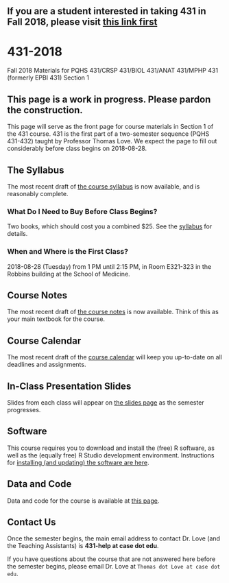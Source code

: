 ## If you are a student interested in taking 431 in Fall 2018, please visit [this link first](https://github.com/THOMASELOVE/431-2018/blob/master/interest.md)

# 431-2018

Fall 2018 Materials for PQHS 431/CRSP 431/BIOL 431/ANAT 431/MPHP 431 (formerly EPBI 431) Section 1

## This page is a work in progress. Please pardon the construction.

This page will serve as the front page for course materials in Section 1 of the 431 course. 431 is the first part of a two-semester sequence (PQHS 431-432) taught by Professor Thomas Love. We expect the page to fill out considerably before class begins on 2018-08-28.

## The Syllabus

The most recent draft of [the course syllabus](https://thomaselove.github.io/2018-431-syllabus/) is now available, and is reasonably complete.

### What Do I Need to Buy Before Class Begins?

Two books, which should cost you a combined $25. See the [syllabus](https://thomaselove.github.io/2018-431-syllabus/) for details.

### When and Where is the First Class?

2018-08-28 (Tuesday) from 1 PM until 2:15 PM, in Room E321-323 in the Robbins building at the School of Medicine.

## Course Notes

The most recent draft of [the course notes](https://thomaselove.github.io/2018-431-book/) is now available. Think of this as your main textbook for the course.

## Course Calendar

The most recent draft of the [course calendar](https://github.com/THOMASELOVE/431-2018/blob/master/calendar.md) will keep you up-to-date on all deadlines and assignments.

## In-Class Presentation Slides

Slides from each class will appear on [the slides page](https://github.com/THOMASELOVE/431-2018/tree/master/slides) as the semester progresses.

## Software

This course requires you to download and install the (free) R software, as well as the (equally free) R Studio development environment. Instructions for [installing (and updating) the software are here](https://github.com/THOMASELOVE/431-2018/tree/master/software).

## Data and Code

Data and code for the course is available at [this page](https://github.com/THOMASELOVE/431-2018-data).

## Contact Us

Once the semester begins, the main email address to contact Dr. Love (and the Teaching Assistants) is **431-help at case dot edu**.

If you have questions about the course that are not answered here before the semester begins, please email Dr. Love at `Thomas dot Love at case dot edu`.
